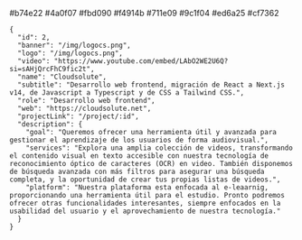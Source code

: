 #b74e22  #4a0f07  #fbd090  #f4914b  #711e09  #9c1f04  #ed6a25  #cf7362 

    {
      "id": 2,
      "banner": "/img/logocs.png",
      "logo": "/img/logocs.png",
      "video": "https://www.youtube.com/embed/LAbO2WE2U6Q?si=sAHjQrcFhC9fic2t",
      "name": "Cloudsolute",
      "subtitle": "Desarrollo web frontend, migración de React a Next.js v14, de Javascript a Typescript y de CSS a Tailwind CSS.",
      "role": "Desarrollo web frontend",
      "web": "https://cloudsolute.net",
      "projectLink": "/project/:id",
      "description": {
        "goal": "Queremos ofrecer una herramienta útil y avanzada para gestionar el aprendizaje de los usuarios de forma audiovisual.",
        "services": "Explora una amplia colección de videos, transformando el contenido visual en texto accesible con nuestra tecnología de reconocimiento óptico de caracteres (OCR) en video. También disponemos de búsqueda avanzada con más filtros para asegurar una búsqueda completa, y la oportunidad de crear tus propias listas de videos.",
        "platform": "Nuestra plataforma esta enfocada al e-leaarnig, proporcionando una herramienta útil para el estudio. Pronto podremos ofrecer otras funcionalidades interesantes, siempre enfocados en la usabilidad del usuario y el aprovechamiento de nuestra tecnología."
      }
    }